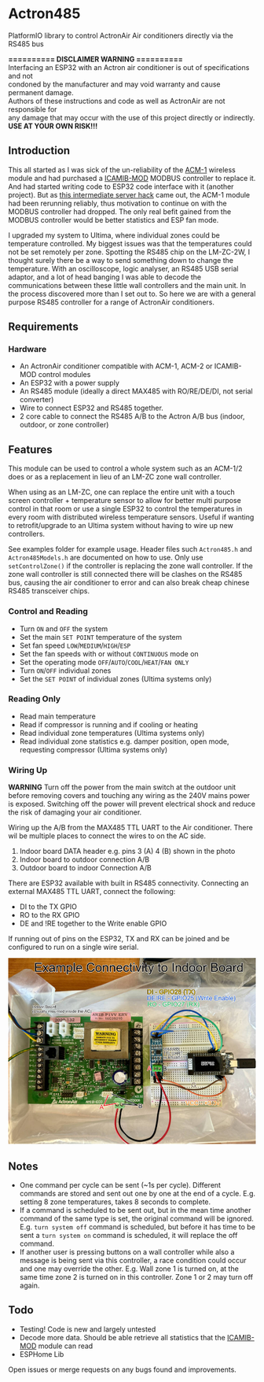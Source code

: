 # Actron485
PlatformIO library to control ActronAir Air conditioners directly via the RS485 bus

**========== DISCLAIMER WARNING ==========**  
Interfacing an ESP32 with an Actron air conditioner is out of specifications and not    
condoned by the manufacturer and may void warranty and cause permanent damage.   
Authors of these instructions and code as well as ActronAir are not responsible for   
any damage that may occur with the use of this project directly or indirectly.   
**USE AT YOUR OWN RISK!!!**

## Introduction
This all started as I was sick of the un-reliability of the [ACM-1](https://www.manualslib.com/manual/1654680/Actronair-Acm-1.html) wireless module and had purchased a [ICAMIB-MOD](https://actronair.com.au/wp-content/uploads/2020/12/9590-3012-ICAMIB-MOD-Installation-and-Comm-Guide.pdf) MODBUS controller to replace it. And had started writing code to ESP32 code interface with it (another project). But as [this intermediate server hack](https://blog.mikejmcguire.com/2018/12/19/actronconnect-and-home-assistant/) came out, the ACM-1 module had been rerunning reliably, thus motivation to continue on with the MODBUS controller had dropped. The only real befit gained from the MODBUS controller would be better statistics and ESP fan mode.

I upgraded my system to Ultima, where individual zones could be temperature controlled. My biggest issues was that the temperatures could not be set remotely per zone. Spotting the RS485 chip on the LM-ZC-2W, I thought surely there be a way to send something down to change the temperature. With an oscilloscope, logic analyser, an RS485 USB serial adaptor, and a lot of head banging I was able to decode the communications between these little wall controllers and the main unit. In the process discovered more than I set out to. So here we are with a general purpose RS485 controller for a range of ActronAir conditioners.

## Requirements
### Hardware
* An ActronAir conditioner compatible with ACM-1, ACM-2 or ICAMIB-MOD control modules
* An ESP32 with a power supply
* An RS485 module (ideally a direct MAX485 with RO/RE/DE/DI, not serial converter)
* Wire to connect ESP32 and RS485 together.
* 2 core cable to connect the RS485 A/B to the Actron A/B bus (indoor, outdoor, or zone controller)

## Features

This module can be used to control a whole system such as an ACM-1/2 does or as a replacement in lieu of an LM-ZC zone wall controller. 

When using as an LM-ZC, one can replace the entire unit with a touch screen controller + temperature sensor to allow for better multi purpose control in that room or use a single ESP32 to control the temperatures in every room with distributed wireless temperature sensors. Useful if wanting to retrofit/upgrade to an Ultima system without having to wire up new controllers.

See examples folder for example usage. Header files such `Actron485.h` and `Actron485Models.h` are documented on how to use. Only use `setControlZone()` if the controller is replacing the zone wall controller. If the zone wall controller is still connected there will be clashes on the RS485 bus, causing the air conditioner to error and can also break cheap chinese RS485 transceiver chips.

### Control and Reading
* Turn `ON` and `OFF` the system
* Set the main `SET POINT` temperature of the system
* Set fan speed `LOW`/`MEDIUM`/`HIGH`/`ESP`
* Set the fan speeds with or without `CONTINUOUS` mode on
* Set the operating mode `OFF`/`AUTO`/`COOL`/`HEAT`/`FAN ONLY`
* Turn `ON`/`OFF` individual zones
* Set the `SET POINT` of individual zones (Ultima systems only)

### Reading Only
* Read main temperature 
* Read if compressor is running and if cooling or heating
* Read individual zone temperatures (Ultima systems only)
* Read individual zone statistics e.g. damper position, open mode, requesting compressor (Ultima systems only)

### Wiring Up

**WARNING** Turn off the power from the main switch at the outdoor unit before removing covers and touching any wiring as the 240V mains power is exposed. Switching off the power will prevent electrical shock and reduce the risk of damaging your air conditioner.

Wiring up the A/B from the MAX485 TTL UART to the Air conditioner. There wil be multiple places to connect the wires to on the AC side.
1. Indoor board DATA header e.g. pins 3 (A) 4 (B) shown in the photo
2. Indoor board to outdoor connection A/B
3. Outdoor board to indoor Connection A/B

There are ESP32 available with built in RS485 connectivity. Connecting an external MAX485 TTL UART, connect the following:
* DI to the TX GPIO
* RO to the RX GPIO
* DE and !RE together to the Write enable GPIO

If running out of pins on the ESP32, TX and RX can be joined and be configured to run on a single wire serial.

![Example wiring photo](./assets/wiring-example-remote.jpg "Example wiring diagram")

## Notes
* One command per cycle can be sent (~1s per cycle). Different commands are stored and sent out one by one at the end of a cycle. E.g. setting 8 zone temperatures, takes 8 seconds to complete.
* If a command is scheduled to be sent out, but in the mean time another command of the same type is set, the original command will be ignored. E.g. `turn system off` command is scheduled, but before it has time to be sent a `turn system on` command is scheduled, it will replace the off command.
* If another user is pressing buttons on a wall controller while also a message is being sent via this controller, a race condition could occur and one may override the other. E.g. Wall zone 1 is turned on, at the same time zone 2 is turned on in this controller. Zone 1 or 2 may turn off again.

## Todo
* Testing! Code is new and largely untested 
* Decode more data. Should be able retrieve all statistics that the [ICAMIB-MOD](https://actronair.com.au/wp-content/uploads/2020/12/9590-3012-ICAMIB-MOD-Installation-and-Comm-Guide.pdf) module can read 
* ESPHome Lib

Open issues or merge requests on any bugs found and improvements.
